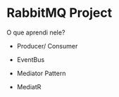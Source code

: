 # RabbitMQ Project

O que aprendi nele?

- Producer/ Consumer

- EventBus

- Mediator Pattern

- MediatR

  
